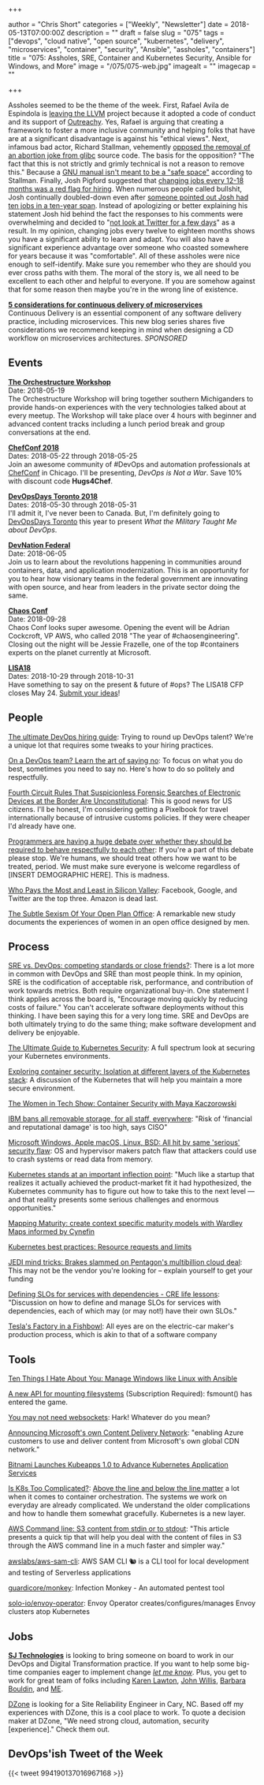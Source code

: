 +++

author = "Chris Short"
categories = ["Weekly", "Newsletter"]
date = 2018-05-13T07:00:00Z
description = ""
draft = false
slug = "075"
tags = ["devops", "cloud native", "open source", "kubernetes", "delivery", "microservices", "container", "security", "Ansible", "assholes", "containers"]
title = "075: Assholes, SRE, Container and Kubernetes Security, Ansible for Windows, and More"
image = "/075/075-web.jpg"
imagealt = ""
imagecap = ""

+++

Assholes seemed to be the theme of the week. First, Rafael Avila de Espindola is [leaving the LLVM](https://lists.llvm.org/pipermail/llvm-dev/2018-May/122922.html) project because it adopted a code of conduct and its support of [Outreachy](https://www.outreachy.org/). Yes, Rafael is arguing that creating a framework to foster a more inclusive community and helping folks that have are at a significant disadvantage is against his "ethical views". Next, infamous bad actor, Richard Stallman, vehemently [opposed the removal of an abortion joke from glibc](https://lwn.net/SubscriberLink/753646/fdf5a92e1f87c69e/) source code. The basis for the opposition? "The fact that this is
not strictly and grimly technical is not a reason to remove this." Because a [GNU manual isn't meant to be a "safe space"](https://lwn.net/Articles/753654/) according to Stallman. Finally, Josh Pigford suggested that [changing jobs every 12-18 months was a red flag for hiring](https://twitter.com/shpigford/status/994583740943929346?s=12). When numerous people called bullshit, Josh continually doubled-down even after [someone pointed out Josh had ten jobs in a ten-year span](https://twitter.com/mordorinc/status/995190017394819072). Instead of apologizing or better explaining his statement Josh hid behind the fact the responses to his comments were overwhelming and decided to "[not look at Twitter for a few days](https://twitter.com/Shpigford/status/995008192429088769)" as a result. In my opinion, changing jobs every twelve to eighteen months shows you have a significant ability to learn and adapt. You will also have a significant experience advantage over someone who coasted somewhere for years because it was "comfortable". All of these assholes were nice enough to self-identify. Make sure you remember who they are should you ever cross paths with them. The moral of the story is, we all need to be excellent to each other and helpful to everyone. If you are somehow against that for some reason then maybe you're in the wrong line of existence.

[**5 considerations for continuous delivery of microservices**](https://www.gocd.org/2018/04/25/five-considerations-continuous-delivery-microservices/?utm_campaign=cd_microservices&utm_medium=newsletter_ad&utm_source=devopsish&utm_content=cd_microservices_blog&utm_term=)  
Continuous Delivery is an essential component of any software delivery practice, including microservices. This new blog series shares five considerations we recommend keeping in mind when designing a CD workflow on microservices architectures. *SPONSORED*

## Events

[**The Orchestructure Workshop**](https://www.meetup.com/orchestructure/events/250189685/)  
Date: 2018-05-19  
The Orchestructure Workshop will bring together southern Michiganders to provide hands-on experiences with the very technologies talked about at every meetup. The Workshop will take place over 4 hours with beginner and advanced content tracks including a lunch period break and group conversations at the end.

[**ChefConf 2018**](https://chefconf.chef.io/)  
Dates: 2018-05-22 through 2018-05-25  
Join an awesome community of #DevOps and automation professionals at [ChefConf](https://chefconf.chef.io/) in Chicago. I'll be presenting, *DevOps is Not a War*. Save 10% with discount code **Hugs4Chef**.

[**DevOpsDays Toronto 2018**](https://www.devopsdays.org/events/2018-toronto/welcome/)  
Dates: 2018-05-30 through 2018-05-31  
I'll admit it, I've never been to Canada. But, I'm definitely going to [DevOpsDays Toronto](https://www.devopsdays.org/events/2018-toronto/welcome/) this year to present *What the Military Taught Me about DevOps*.

[**DevNation Federal**](https://devnationfederal.org/)  
Date: 2018-06-05  
Join us to learn about the revolutions happening in communities around containers, data, and application modernization. This is an opportunity for you to hear how visionary teams in the federal government are innovating with open source, and hear from leaders in the private sector doing the same.

[**Chaos Conf**](https://chaosconf.splashthat.com/)  
Date: 2018-09-28  
Chaos Conf looks super awesome. Opening the event will be Adrian Cockcroft, VP AWS, who called 2018 "The year of #chaosengineering". Closing out the night will be Jessie Frazelle, one of the top #containers experts on the planet currently at Microsoft.

[**LISA18**](https://www.usenix.org/conference/lisa18)  
Dates: 2018-10-29 through 2018-10-31  
Have something to say on the present & future of #ops? The LISA18 CFP closes May 24. [Submit your ideas](https://www.usenix.org/blog/usenix-lisa18-cfp-nashville)!

## People

[The ultimate DevOps hiring guide](https://opensource.com/article/18/4/ultimate-devops-hiring-guide): Trying to round up DevOps talent? We're a unique lot that requires some tweaks to your hiring practices.

[On a DevOps team? Learn the art of saying no](https://opensource.com/article/18/5/art-saying-no-devops): To focus on what you do best, sometimes you need to say no. Here's how to do so politely and respectfully.

[Fourth Circuit Rules That Suspicionless Forensic Searches of Electronic Devices at the Border Are Unconstitutional](https://www.eff.org/deeplinks/2018/05/fourth-circuit-rules-suspicionless-forensic-searches-electronic-devices-border-are): This is good news for US citizens. I'll be honest, I'm considering getting a Pixelbook for travel internationally because of intrusive customs policies. If they were cheaper I'd already have one.

[Programmers are having a huge debate over whether they should be required to behave respectfully to each other](http://www.businessinsider.com/programmers-debate-requirements-to-behave-respectfully-ccoc-2018-5): If you're a part of this debate please stop. We're humans, we should treat others how we want to be treated, period. We must make sure everyone is welcome regardless of [INSERT DEMOGRAPHIC HERE]. This is madness.

[Who Pays the Most and Least in Silicon Valley](https://www.wired.com/story/who-pays-the-most-and-least-in-silicon-valley): Facebook, Google, and Twitter are the top three. Amazon is dead last.

[The Subtle Sexism Of Your Open Plan Office](https://www.fastcodesign.com/90170941/the-subtle-sexism-of-your-open-plan-office): A remarkable new study documents the experiences of women in an open office designed by men.

## Process

[SRE vs. DevOps: competing standards or close friends?](https://cloudplatform.googleblog.com/2018/05/SRE-vs-DevOps-competing-standards-or-close-friends.html): There is a lot more in common with DevOps and SRE than most people think. In my opinion, SRE is the codification of acceptable risk, performance, and contribution of work towards metrics. Both require organizational buy-in. One statement I think applies across the board is, "Encourage moving quickly by reducing costs of failure." You can't accelerate software deployments without this thinking. I have been saying this for a very long time. SRE and DevOps are both ultimately trying to do the same thing; make software development and delivery be enjoyable.

[The Ultimate Guide to Kubernetes Security](https://neuvector.com/container-security/kubernetes-security-guide/): A full spectrum look at securing your Kubernetes environments.

[Exploring container security: Isolation at different layers of the Kubernetes stack](https://cloudplatform.googleblog.com/2018/05/Exploring-container-security-Isolation-at-different-layers-of-the-Kubernetes-stack.html): A discussion of the Kubernetes that will help you maintain a more secure environment.

[The Women in Tech Show: Container Security with Maya Kaczorowski](https://thewomenintechshow.com/2018/05/07/container-security-with-maya-kaczorowski/)

[IBM bans all removable storage, for all staff, everywhere](https://www.theregister.co.uk/2018/05/10/ibm_bans_all_removable_storage_for_all_staff_everywhere/): "Risk of 'financial and reputational damage' is too high, says CISO"

[Microsoft Windows, Apple macOS, Linux, BSD: All hit by same 'serious' security flaw](https://www.zdnet.com/article/microsoft-windows-apple-macos-linux-bsd-all-hit-by-same-serious-security-flaw/): OS and hypervisor makers patch flaw that attackers could use to crash systems or read data from memory.

[Kubernetes stands at an important inflection point](https://techcrunch.com/2018/05/06/kubernetes-stands-at-an-important-inflection-point/): "Much like a startup that realizes it actually achieved the product-market fit it had hypothesized, the Kubernetes  community has to figure out how to take this to the next level — and that reality presents some serious challenges and enormous opportunities."

[Mapping Maturity: create context specific maturity models with Wardley Maps informed by Cynefin](https://medium.com/@chrisvmcd/mapping-maturity-create-context-specific-maturity-models-with-wardley-maps-informed-by-cynefin-37ffcd1d315)

[Kubernetes best practices: Resource requests and limits](https://cloudplatform.googleblog.com/2018/05/Kubernetes-best-practices-Resource-requests-and-limits.html)

[JEDI mind tricks: Brakes slammed on Pentagon's multibillion cloud deal](https://www.theregister.co.uk/2018/05/08/house_slams_the_brakes_on_pentagons_big_cloud_deal/): This may not be the vendor you're looking for – explain yourself to get your funding

[Defining SLOs for services with dependencies - CRE life lessons](https://cloudplatform.googleblog.com/2018/05/Defining-SLOs-for-services-with-dependencies-CRE-life-lessons.html): "Discussion on how to define and manage SLOs for services with dependencies, each of which may (or may not!) have their own SLOs."

[Tesla's Factory in a Fishbowl](https://www.wsj.com/articles/teslas-factory-in-a-fishbowl-1525716237): All eyes are on the electric-car maker's production process, which is akin to that of a software company

## Tools

[Ten Things I Hate About You: Manage Windows like Linux with Ansible](https://www.ansible.com/blog/ten-things-i-hate-about-you-manage-windows-like-linux-with-ansible)

[A new API for mounting filesystems](https://lwn.net/Articles/753473/) (Subscription Required): fsmount() has entered the game.

[You may not need websockets](https://sipsandbits.com/2018/05/10/you-may-not-need-websockets/): Hark! Whatever do you mean?

[Announcing Microsoft's own Content Delivery Network](https://azure.microsoft.com/en-us/blog/announcing-microsoft-s-own-cdn-network/): "enabling Azure customers to use and deliver content from Microsoft's own global CDN network."

[Bitnami Launches Kubeapps 1.0 to Advance Kubernetes Application Services](http://www.prweb.com/releases/2018/05/prweb15452909.htm)

[Is K8s Too Complicated?](http://jmoiron.net/blog/is-k8s-too-complicated/): [Above the line and below the line matter](https://www.oreilly.com/ideas/above-the-line-below-the-line) a lot when it comes to container orchestration. The systems we work on everyday are already complicated. We understand the older complications and how to handle them somewhat gracefully. Kubernetes is a new layer.

[AWS Command line: S3 content from stdin or to stdout](https://loige.co/aws-command-line-s3-content-from-stdin-or-to-stdout/): "This article presents a quick tip that will help you deal with the content of files in S3 through the AWS command line in a much faster and simpler way."

[awslabs/aws-sam-cli](https://github.com/awslabs/aws-sam-cli): AWS SAM CLI 🐿 is a CLI tool for local development and testing of Serverless applications

[guardicore/monkey](https://github.com/guardicore/monkey): Infection Monkey - An automated pentest tool

[solo-io/envoy-operator](https://github.com/solo-io/envoy-operator): Envoy Operator creates/configures/manages Envoy clusters atop Kubernetes

## Jobs

[**SJ Technologies**](http://sjtechcorp.com/) is looking to bring someone on board to work in our DevOps and Digital Transformation practice. If you want to help some big-time companies eager to implement change [*let me know*](mailto:chris.short@sjtechcorp.com). Plus, you get to work for great team of folks including [Karen Lawton](https://twitter.com/sjtech_karen?lang=en), [John Willis](https://twitter.com/botchagalupe/), [Barbara Bouldin](https://twitter.com/bbouldin711), and [ME](https://chrisshort.net/).

[DZone](http://careers.dzone.com/apply/DBWe0hiNCN/Site-Reliability-Engineer) is looking for a Site Reliability Engineer in Cary, NC. Based off my experiences with DZone, this is a cool place to work. To quote a decision maker at DZone, "We need strong cloud, automation, security [experience]." Check them out.

## DevOps'ish Tweet of the Week

{{< tweet 994190137016967168 >}}
